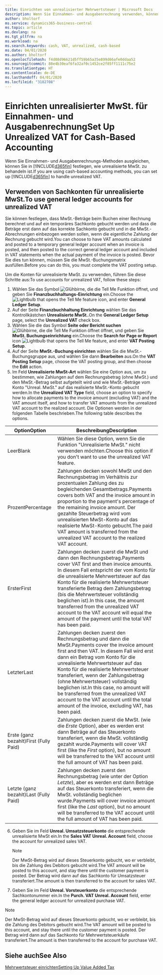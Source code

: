 ```yaml
---
title: Einrichten von unrealisierter Mehrwertsteuer | Microsoft Docs
description: Wenn Sie Einnahmen- und Ausgabenrechnung verwenden, können Sie angeben, wie Sie unrealisierte MwSt. für Verkäufe und Einkäufe behandeln möchten.
author: bholtorf
ms.service: dynamics365-business-central
ms.topic: article
ms.devlang: na
ms.tgt_pltfrm: na
ms.workload: na
ms.search.keywords: cash, VAT, unrealized, cash-based
ms.date: 04/01/2020
ms.author: bholtorf
ms.openlocfilehash: f4d08d96621d5ff59b65a35e899d66afe0ddaa52
ms.sourcegitcommit: 88e4b30eaf6fa32af0c1452ce2f85ff1111c75e2
ms.translationtype: HT
ms.contentlocale: de-DE
ms.lasthandoff: 04/01/2020
ms.locfileid: "3182708"
---
```

# <a name="set-up-unrealized-vat-for-cash-based-accounting"></a><span data-ttu-id="5582f-103">Einrichten unrealisierter MwSt. für Einnahmen- und Ausgabenrechnung</span><span class="sxs-lookup"><span data-stu-id="5582f-103">Set Up Unrealized VAT for Cash-Based Accounting</span></span>
<span data-ttu-id="5582f-104">Wenn Sie Einnahmen- und Ausgabenrechnungs-Methoden ausgleichen, können Sie in [!INCLUDE[d365fin](includes/d365fin_md.md)] festlegen, wie unrealisierte MwSt. zu behandeln ist.</span><span class="sxs-lookup"><span data-stu-id="5582f-104">If you are using cash-based accounting methods, you can set up [!INCLUDE[d365fin](includes/d365fin_md.md)] to handle unrealized VAT.</span></span>

## <a name="to-use-general-ledger-accounts-for-unrealized-vat"></a><span data-ttu-id="5582f-105">Verwenden von Sachkonten für unrealisierte MwSt.</span><span class="sxs-lookup"><span data-stu-id="5582f-105">To use general ledger accounts for unrealized VAT</span></span>
<span data-ttu-id="5582f-106">Sie können festlegen, dass MwSt.-Beträge beim Buchen einer Rechnung berechnet und auf ein temporäres Sachkonto gebucht werden und dass die Beträge erst dann auf das korrekte Sachkonto gebucht und in die MwSt.-Abrechnungen einbezogen werden sollen, wenn die eigentliche Zahlung der Rechnung gebucht wird.</span><span class="sxs-lookup"><span data-stu-id="5582f-106">You can choose to have VAT amounts calculated and posted to a temporary general ledger account when an invoice is posted, and then posted to the correct general ledger account and included in VAT statements when the actual payment of the invoice is posted.</span></span> <span data-ttu-id="5582f-107">Bevor Sie dies tun können, müssen Sie die MwSt.-Buchungsmatrix ausfüllen.</span><span class="sxs-lookup"><span data-stu-id="5582f-107">Before you can do this, you must complete the VAT posting setup.</span></span>

<span data-ttu-id="5582f-108">Um die Konten für unrealisierte MwSt. zu verwenden, führen Sie diese Schritte aus:</span><span class="sxs-lookup"><span data-stu-id="5582f-108">To use accounts for unrealized VAT, follow these steps:</span></span>
1. <span data-ttu-id="5582f-109">Wählen Sie das Symbol ![Glühbirne, die die Tell Me Funktion öffnet](media/ui-search/search_small.png "Sagen Sie mir, was Sie tun wollen"), und geben Sie **Finanzbuchhaltungs-Einrichtung** ein.</span><span class="sxs-lookup"><span data-stu-id="5582f-109">Choose the ![Lightbulb that opens the Tell Me feature](media/ui-search/search_small.png "Tell me what you want to do") icon, and enter **General Ledger Setup**.</span></span>
2. <span data-ttu-id="5582f-110">Auf der Seite **Finanzbuchhaltung Einrichtung** wählen Sie das Kontrollkästchen **Unrealisierte MwSt.**.</span><span class="sxs-lookup"><span data-stu-id="5582f-110">On the **General Ledger Setup** page, select the **Unrealized VAT** check box.</span></span>
3. <span data-ttu-id="5582f-111">Wählen Sie die das Symbol **Seite oder Bericht suchen** ![Glühbirne, die die Tell Me Funktion öffnet](media/ui-search/search_small.png "Sagen Sie mir, was Sie tun wollen") öffnet, und geben Sie **MwSt. Buchungseinrichtung** ein.</span><span class="sxs-lookup"><span data-stu-id="5582f-111">Choose the **Search for Page or Report** icon ![Lightbulb that opens the Tell Me feature](media/ui-search/search_small.png "Tell me what you want to do"), and enter **VAT Posting Setup**.</span></span>
4. <span data-ttu-id="5582f-112">Auf der Seite **MwSt.-Buchung einrichten** wählen Sie die MwSt.-Buchungsgruppe aus, und wählen Sie dann **Bearbeiten** aus.</span><span class="sxs-lookup"><span data-stu-id="5582f-112">On the **VAT Posting Setup** page, choose the VAT posting group, and then choose the **Edit** action.</span></span>
5. <span data-ttu-id="5582f-113">Im Feld **Unrealisierte MwSt-Art** wählen Sie eine Option aus, um zu bestimmen, wie Zahlungen auf dem Rechnungsbetrag (ohne MwSt.) und den MwSt.-Betrag selbst aufgeteilt wird und wie MwSt.-Beträge vom Konto "Unreal. MwSt." auf das realisierte MwSt.-Konto gebucht werden.</span><span class="sxs-lookup"><span data-stu-id="5582f-113">In the **Unrealized VAT Type** field, choose an option to specify how to allocate payments to the invoice amount (excluding VAT) and the VAT amount itself, and how to transfer VAT amounts from the unrealized VAT account to the realized account.</span></span> <span data-ttu-id="5582f-114">Die Optionen werden in der folgenden Tabelle beschrieben.</span><span class="sxs-lookup"><span data-stu-id="5582f-114">The following table describes the options.</span></span>

| <span data-ttu-id="5582f-115">Option</span><span class="sxs-lookup"><span data-stu-id="5582f-115">Option</span></span> | <span data-ttu-id="5582f-116">Beschreibung</span><span class="sxs-lookup"><span data-stu-id="5582f-116">Description</span></span> |
| --- | --- |
| <span data-ttu-id="5582f-117">Leer</span><span class="sxs-lookup"><span data-stu-id="5582f-117">Blank</span></span> | <span data-ttu-id="5582f-118">Wählen Sie diese Option, wenn Sie die Funktion "Unrealisierte MwSt." nicht verwenden möchten.</span><span class="sxs-lookup"><span data-stu-id="5582f-118">Choose this option if you don't want to use the unrealized VAT feature.</span></span> |
| <span data-ttu-id="5582f-119">Prozent</span><span class="sxs-lookup"><span data-stu-id="5582f-119">Percentage</span></span> | <span data-ttu-id="5582f-120">Zahlungen decken sowohl MwSt und den Rechnungsbetrag im Verhältnis zur prozentualen Zahlung des zu begleichenden Gesamtbetrags.</span><span class="sxs-lookup"><span data-stu-id="5582f-120">Payments covers both VAT and the invoice amount in proportion to the payment's percentage of the remaining invoice amount.</span></span> <span data-ttu-id="5582f-121">Der gezahlte Steuerbetrag wird vom unrealisierten MwSt-Konto auf das realisierte MwSt-Konto gebucht.</span><span class="sxs-lookup"><span data-stu-id="5582f-121">The paid VAT amount is transferred from the unrealized VAT account to the realized VAT account.</span></span> |
| <span data-ttu-id="5582f-122">Erster</span><span class="sxs-lookup"><span data-stu-id="5582f-122">First</span></span> | <span data-ttu-id="5582f-123">Zahlungen decken zuerst die MwSt und dann den Rechnungsbetrag.</span><span class="sxs-lookup"><span data-stu-id="5582f-123">Payments cover VAT first and then invoice amounts.</span></span> <span data-ttu-id="5582f-124">In diesem Fall entspricht der vom Konto für die unrealisierte Mehrwertsteuer auf das Konto für die realisierte Mehrwertsteuer transferierte Betrag dem Zahlungsbetrag (bis die Mehrwertsteuer vollständig beglichen ist).</span><span class="sxs-lookup"><span data-stu-id="5582f-124">In this case, the amount transferred from the unrealized VAT account to the VAT account will equal the amount of the payment until the total VAT has been paid.</span></span> |
| <span data-ttu-id="5582f-125">Letzter</span><span class="sxs-lookup"><span data-stu-id="5582f-125">Last</span></span> | <span data-ttu-id="5582f-126">Zahlungen decken zuerst den Rechnungsbetrag und dann die MwSt.</span><span class="sxs-lookup"><span data-stu-id="5582f-126">Payments cover the invoice amount first and then VAT.</span></span> <span data-ttu-id="5582f-127">In diesem Fall wird erst dann ein Betrag vom Konto für die unrealisierte Mehrwertsteuer auf das Konto für die realisierte Mehrwertsteuer transferiert, wenn der Zahlungsbetrag (ohne Mehrwertsteuer) vollständig beglichen ist.</span><span class="sxs-lookup"><span data-stu-id="5582f-127">In this case, no amount will be transferred from the unrealized VAT account to the VAT account until the total amount of the invoice, excluding VAT, has been paid.</span></span> |
| <span data-ttu-id="5582f-128">Erste (ganz bezahlt)</span><span class="sxs-lookup"><span data-stu-id="5582f-128">First (Fully Paid)</span></span> | <span data-ttu-id="5582f-129">Zahlungen decken zuerst die MwSt. (wie die _Erste_ Option), aber es werden erst dann Beträge auf das Steuerkonto transferiert, wenn die MwSt. vollständig gezahlt wurde.</span><span class="sxs-lookup"><span data-stu-id="5582f-129">Payments will cover VAT first (like the _First_ option), but no amount will be transferred to the VAT account until the full amount of VAT has been paid.</span></span> |
| <span data-ttu-id="5582f-130">Letzte (ganz bezahlt)</span><span class="sxs-lookup"><span data-stu-id="5582f-130">Last (Fully Paid)</span></span> | <span data-ttu-id="5582f-131">Zahlungen decken zuerst den Rechnungsbetrag (wie unter der Option _Letzte_), aber es werden erst dann Beträge auf das Steuerkonto transferiert, wenn die MwSt. vollständig beglichen wurde.</span><span class="sxs-lookup"><span data-stu-id="5582f-131">Payments will cover invoice amount first (like the _Last_ option), but no amount will be transferred to the VAT account until the full amount of VAT has been paid.</span></span> |

6. <span data-ttu-id="5582f-132">Geben Sie im Feld **Unreal. Umsatzsteuerkonto** die entsprechende unrealisierte MwSt ein.</span><span class="sxs-lookup"><span data-stu-id="5582f-132">In the **Sales VAT Unreal. Account** field, choose the account for unrealized sales VAT.</span></span>

    > [!NOTE]  
    > <span data-ttu-id="5582f-133">Der MwSt-Betrag wird auf dieses Steuerkonto gebucht, wo er verbleibt, bis die Zahlung des Debitors gebucht wird.</span><span class="sxs-lookup"><span data-stu-id="5582f-133">The VAT amount will be posted to this account, and stay there until the customer payment is posted.</span></span> <span data-ttu-id="5582f-134">Der Betrag wird dann auf das Sachkonto für Umsatzsteuer transferiert.</span><span class="sxs-lookup"><span data-stu-id="5582f-134">The amount is then transferred to the account for sales VAT.</span></span>
7. <span data-ttu-id="5582f-135">Geben Sie im Feld **Unreal. Vorsteuerkonto** die entsprechende Sachkontonummer ein.</span><span class="sxs-lookup"><span data-stu-id="5582f-135">In the **Purch. VAT Unreal. Account** field, enter the general ledger account for unrealized purchase VAT.</span></span>

> [!NOTE]  
> <span data-ttu-id="5582f-136">Der MwSt-Betrag wird auf dieses Steuerkonto gebucht, wo er verbleibt, bis die Zahlung des Debitors gebucht wird.</span><span class="sxs-lookup"><span data-stu-id="5582f-136">The VAT amount will be posted to this account, and stay there until the customer payment is posted.</span></span> <span data-ttu-id="5582f-137">Der Betrag wird dann auf das Sachkonto für Mehrwertsteuerkäufe transferiert.</span><span class="sxs-lookup"><span data-stu-id="5582f-137">The amount is then transferred to the account for purchase VAT.</span></span>

## <a name="see-also"></a><span data-ttu-id="5582f-138">Siehe auch</span><span class="sxs-lookup"><span data-stu-id="5582f-138">See Also</span></span>
[<span data-ttu-id="5582f-139">Mehrwertsteuer einrichten</span><span class="sxs-lookup"><span data-stu-id="5582f-139">Setting Up Value Added Tax</span></span>](finance-setup-vat.md)
